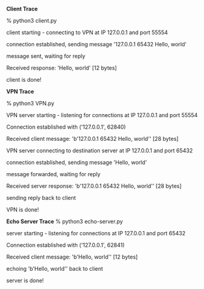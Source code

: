 **Client Trace**

% python3 client.py

client starting - connecting to VPN at IP 127.0.0.1 and port 55554

connection established, sending message '127.0.0.1 65432 Hello, world'

message sent, waiting for reply

Received response: 'Hello, world' [12 bytes]

client is done!



**VPN Trace**

% python3 VPN.py

VPN server starting - listening for connections at IP 127.0.0.1 and port 55554

Connection established with ('127.0.0.1', 62840)

Received client message: 'b'127.0.0.1 65432 Hello, world'' [28 bytes]

VPN server connecting to destination server at IP 127.0.0.1 and port 65432

connection established, sending message 'Hello, world'

message forwarded, waiting for reply

Received server response: 'b'127.0.0.1 65432 Hello, world'' [28 bytes]

sending reply back to client

VPN is done!


**Echo Server Trace**
% python3 echo-server.py

server starting - listening for connections at IP 127.0.0.1 and port 65432

Connection established with ('127.0.0.1', 62841)

Received client message: 'b'Hello, world'' [12 bytes]

echoing 'b'Hello, world'' back to client

server is done!